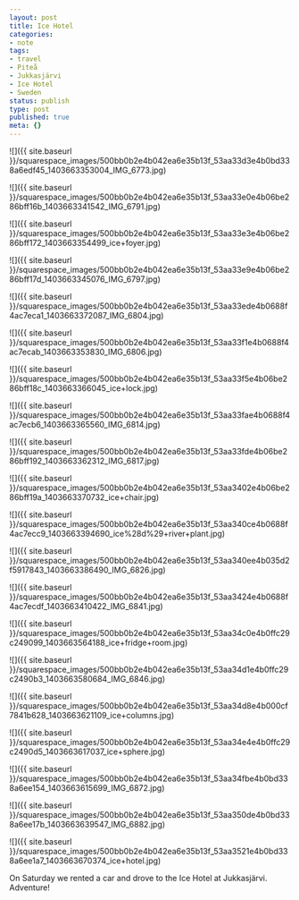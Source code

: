 ```yaml
---
layout: post
title: Ice Hotel
categories:
- note
tags:
- travel
- Piteå
- Jukkasjärvi
- Ice Hotel
- Sweden
status: publish
type: post
published: true
meta: {}
---
```


![]({{ site.baseurl }}/squarespace_images/500bb0b2e4b042ea6e35b13f_53aa33d3e4b0bd338a6edf45_1403663353004_IMG_6773.jpg)
  

  
   
![]({{ site.baseurl }}/squarespace_images/500bb0b2e4b042ea6e35b13f_53aa33e0e4b06be286bff16b_1403663341542_IMG_6791.jpg)
  

  
   
![]({{ site.baseurl }}/squarespace_images/500bb0b2e4b042ea6e35b13f_53aa33e3e4b06be286bff172_1403663354499_ice+foyer.jpg)
  

  
   
![]({{ site.baseurl }}/squarespace_images/500bb0b2e4b042ea6e35b13f_53aa33e9e4b06be286bff17d_1403663345076_IMG_6797.jpg)
  

  
   
![]({{ site.baseurl }}/squarespace_images/500bb0b2e4b042ea6e35b13f_53aa33ede4b0688f4ac7eca1_1403663372087_IMG_6804.jpg)
  

  
   
![]({{ site.baseurl }}/squarespace_images/500bb0b2e4b042ea6e35b13f_53aa33f1e4b0688f4ac7ecab_1403663353830_IMG_6806.jpg)
  

  
   
![]({{ site.baseurl }}/squarespace_images/500bb0b2e4b042ea6e35b13f_53aa33f5e4b06be286bff18c_1403663366045_ice+lock.jpg)
  

  
   
![]({{ site.baseurl }}/squarespace_images/500bb0b2e4b042ea6e35b13f_53aa33fae4b0688f4ac7ecb6_1403663365560_IMG_6814.jpg)
  

  
   
![]({{ site.baseurl }}/squarespace_images/500bb0b2e4b042ea6e35b13f_53aa33fde4b06be286bff192_1403663362312_IMG_6817.jpg)
  

  
   
![]({{ site.baseurl }}/squarespace_images/500bb0b2e4b042ea6e35b13f_53aa3402e4b06be286bff19a_1403663370732_ice+chair.jpg)
  

  
   
![]({{ site.baseurl }}/squarespace_images/500bb0b2e4b042ea6e35b13f_53aa340ce4b0688f4ac7ecc9_1403663394690_ice%28d%29+river+plant.jpg)
  

  
   
![]({{ site.baseurl }}/squarespace_images/500bb0b2e4b042ea6e35b13f_53aa340ee4b035d2f5917843_1403663386490_IMG_6826.jpg)
  

  
   
![]({{ site.baseurl }}/squarespace_images/500bb0b2e4b042ea6e35b13f_53aa3424e4b0688f4ac7ecdf_1403663410422_IMG_6841.jpg)
  

  
   
![]({{ site.baseurl }}/squarespace_images/500bb0b2e4b042ea6e35b13f_53aa34c0e4b0ffc29c249099_1403663564188_ice+fridge+room.jpg)
  

  
   
![]({{ site.baseurl }}/squarespace_images/500bb0b2e4b042ea6e35b13f_53aa34d1e4b0ffc29c2490b3_1403663580684_IMG_6846.jpg)
  

  
   
![]({{ site.baseurl }}/squarespace_images/500bb0b2e4b042ea6e35b13f_53aa34d8e4b000cf7841b628_1403663621109_ice+columns.jpg)
  

  
   
![]({{ site.baseurl }}/squarespace_images/500bb0b2e4b042ea6e35b13f_53aa34e4e4b0ffc29c2490d5_1403663617037_ice+sphere.jpg)
  

  
   
![]({{ site.baseurl }}/squarespace_images/500bb0b2e4b042ea6e35b13f_53aa34fbe4b0bd338a6ee154_1403663615699_IMG_6872.jpg)
  

  
   
![]({{ site.baseurl }}/squarespace_images/500bb0b2e4b042ea6e35b13f_53aa350de4b0bd338a6ee17b_1403663639547_IMG_6882.jpg)
  

  
   
![]({{ site.baseurl }}/squarespace_images/500bb0b2e4b042ea6e35b13f_53aa3521e4b0bd338a6ee1a7_1403663670374_ice+hotel.jpg)

On Saturday we rented a car and drove to the Ice Hotel at Jukkasjärvi. Adventure!
